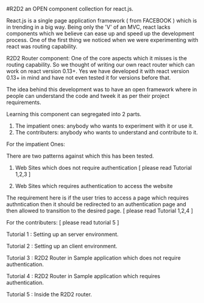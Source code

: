 #R2D2 an OPEN component collection for react.js.
 
React.js is a single page application framework ( from FACEBOOK ) which is in trending in a big way. Being only the 'V' of an MVC, react lacks components which we believe can ease up and speed up the development process.
One of the first thing we noticed when we were experimenting with react was routing capability.
 
R2D2 Router component:
One of the core aspects which it misses is the routing capability. So we thought of writing our own react router which can work on react version 0.13+.
Yes we have developed it with react version 0.13+ in mind and have not even tested it for versions before that.
 
The idea behind this development was to have an open framework where in people can understand the code and tweek it as per their project requirements.
 
Learning this component can segregated into 2 parts.

 1. The impatient ones: anybody who wants to experiment with it or use it.
 2. The contributers: anybody who wants to understand and contribute to it.
 
 
For the impatient Ones:


There are two patterns against which this has been tested.

1. Web Sites which does not require authentication
  [ please read Tutorial 1,2,3 ]
  
2. Web Sites which requires authentication to access the website

The requirement here is if the user tries to access a page which requires authntication then it should be redirected to an authentication page and then allowed to transition to the desired page.
[ please read Tutorial 1,2,4 ]
 
For the contributers:
[ please read tutorial 5 ]
 
 
 
Tutorial 1 : Setting up an server environment.
 
Tutorial 2 : Setting up an client environment.
 
Tutorial 3 : R2D2 Router in Sample application which does not require authentication.
 
Tutorial 4 : R2D2 Router in Sample application which requires authentication.
 
Tutorial 5 : Inside the R2D2 router.